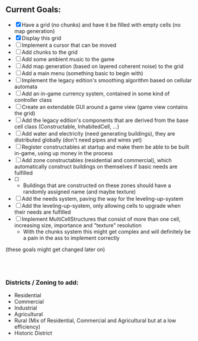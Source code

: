 ## Current Goals:
- [x] Have a grid (no chunks) and have it be filled with empty cells (no map generation)
- [x] Display this grid
- [ ] Implement a cursor that can be moved
- [ ] Add chunks to the grid
- [ ] Add some ambient music to the game
- [ ] Add map generation (based on layered coherent noise) to the grid
- [ ] Add a main menu (something basic to begin with)
- [ ] Implement the legacy edition's smoothing algorithm based on cellular automata
- [ ] Add an in-game currency system, contained in some kind of controller class
- [ ] Create an extendable GUI around a game view (game view contains the grid)
- [ ] Add the legacy edition's components that are derived from the base cell class (Constructable, InhabitedCell, ...)
- [ ] Add water and electricity (need generating buildings), they are distributed globally (don't need pipes and wires yet)
- [ ] Register constructables at startup and make them be able to be built in-game, using up money in the process
- [ ] Add zone constructables (residential and commercial), which automatically construct buildings on themselves if basic needs are fulfilled
- [ ] - Buildings that are constructed on these zones should have a randomly assigned name (and maybe texture)
- [ ] Add the needs system, paving the way for the leveling-up-system
- [ ] Add the leveling-up-system, only allowing cells to upgrade when their needs are fulfilled
- [ ] Implement MultiCellStructures that consist of more than one cell, increasing size, importance and "texture" resolution
    - With the chunks system this might get complex and will definitely be a pain in the ass to implement correctly

(these goals might get changed later on)

<br><br>

### Districts / Zoning to add:
- Residential
- Commercial
- Industrial
- Agricultural
- Rural (Mix of Residential, Commercial and Agricultural but at a low efficiency)
- Historic District
